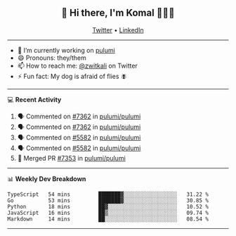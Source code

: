 <h2 align="center"> 👋 Hi there, I'm Komal 🧑🏾‍💻 </h2>
<p align="center">
    <a href="https://twitter.com/zwitkali">Twitter</a> •
    <a href="https://www.linkedin.com/in/komal-ali/">LinkedIn</a>
</p>

--------

- 🔭 I’m currently working on [pulumi](https://github.com/pulumi/pulumi)
- 😄 Pronouns: they/them
- 📫 How to reach me: [@zwitkali](https://twitter.com/zwitkali) on Twitter
- ⚡ Fun fact: My dog is afraid of flies 🪰

--------
💻 **Recent Activity**

<!--START_SECTION:activity-->
1. 🗣 Commented on [#7362](https://github.com/pulumi/pulumi/issues/7362) in [pulumi/pulumi](https://github.com/pulumi/pulumi)
2. 🗣 Commented on [#7362](https://github.com/pulumi/pulumi/issues/7362) in [pulumi/pulumi](https://github.com/pulumi/pulumi)
3. 🗣 Commented on [#5582](https://github.com/pulumi/pulumi/issues/5582) in [pulumi/pulumi](https://github.com/pulumi/pulumi)
4. 🗣 Commented on [#5582](https://github.com/pulumi/pulumi/issues/5582) in [pulumi/pulumi](https://github.com/pulumi/pulumi)
5. 🎉 Merged PR [#7353](https://github.com/pulumi/pulumi/pull/7353) in [pulumi/pulumi](https://github.com/pulumi/pulumi)
<!--END_SECTION:activity-->

--------

📊 **Weekly Dev Breakdown**
<!--START_SECTION:waka-->
```text
TypeScript   54 mins         ███████▓░░░░░░░░░░░░░░░░░   31.22 % 
Go           53 mins         ███████▓░░░░░░░░░░░░░░░░░   30.85 % 
Python       18 mins         ██▓░░░░░░░░░░░░░░░░░░░░░░   10.52 % 
JavaScript   16 mins         ██▒░░░░░░░░░░░░░░░░░░░░░░   09.74 % 
Markdown     14 mins         ██░░░░░░░░░░░░░░░░░░░░░░░   08.54 % 
```
<!--END_SECTION:waka-->

--------